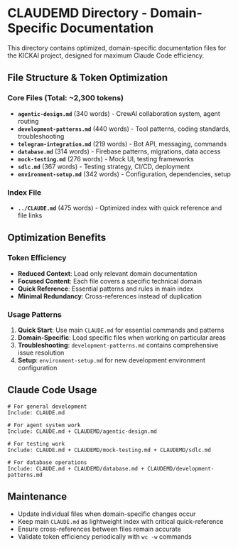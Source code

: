 # CLAUDEMD Directory - Domain-Specific Documentation

This directory contains optimized, domain-specific documentation files for the KICKAI project, designed for maximum Claude Code efficiency.

## File Structure & Token Optimization

### Core Files (Total: ~2,300 tokens)
- **`agentic-design.md`** (340 words) - CrewAI collaboration system, agent routing
- **`development-patterns.md`** (440 words) - Tool patterns, coding standards, troubleshooting
- **`telegram-integration.md`** (219 words) - Bot API, messaging, commands
- **`database.md`** (314 words) - Firebase patterns, migrations, data access
- **`mock-testing.md`** (276 words) - Mock UI, testing frameworks
- **`sdlc.md`** (367 words) - Testing strategy, CI/CD, deployment
- **`environment-setup.md`** (342 words) - Configuration, dependencies, setup

### Index File
- **`../CLAUDE.md`** (475 words) - Optimized index with quick reference and file links

## Optimization Benefits

### Token Efficiency
- **Reduced Context**: Load only relevant domain documentation
- **Focused Content**: Each file covers a specific technical domain
- **Quick Reference**: Essential patterns and rules in main index
- **Minimal Redundancy**: Cross-references instead of duplication

### Usage Patterns
1. **Quick Start**: Use main `CLAUDE.md` for essential commands and patterns
2. **Domain-Specific**: Load specific files when working on particular areas
3. **Troubleshooting**: `development-patterns.md` contains comprehensive issue resolution
4. **Setup**: `environment-setup.md` for new development environment configuration

## Claude Code Usage
```
# For general development
Include: CLAUDE.md

# For agent system work
Include: CLAUDE.md + CLAUDEMD/agentic-design.md

# For testing work  
Include: CLAUDE.md + CLAUDEMD/mock-testing.md + CLAUDEMD/sdlc.md

# For database operations
Include: CLAUDE.md + CLAUDEMD/database.md + CLAUDEMD/development-patterns.md
```

## Maintenance
- Update individual files when domain-specific changes occur
- Keep main `CLAUDE.md` as lightweight index with critical quick-reference
- Ensure cross-references between files remain accurate
- Validate token efficiency periodically with `wc -w` commands